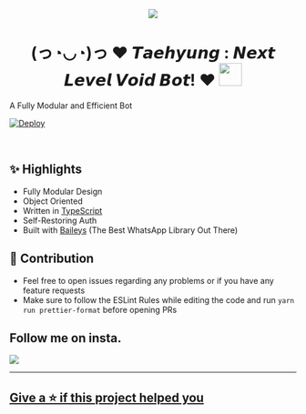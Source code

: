 <div align="center">

  <img src="https://64.media.tumblr.com/acde1cb4db2b48f86aa4e8a5e2ed2602/601eb147a89ddcf5-e8/s540x810/c730b4959adb710b586cd0064c6c5f9a3fe24b73.gifv" border="0"></a>


<h1 align="center">(っ◔◡◔)っ ♥ 𝙏𝙖𝙚𝙝𝙮𝙪𝙣𝙜 : 𝙉𝙚𝙭𝙩 𝙇𝙚𝙫𝙚𝙡 𝙑𝙤𝙞𝙙 𝘽𝙤𝙩! ♥ <img src="https://64.media.tumblr.com/6353bc254285f22abbeaf5653a2e133d/0a4aca37e117c27e-fe/s540x810/e1a81a3d48c2adbf0c3c5502bb95cfa24bbfff6e.gifv" style="border-radius:5;" width="40px" alt=""><br></h1>
<p align="center">


<div align="left">
  
A Fully Modular and Efficient Bot <br>
  
[![Deploy](https://www.herokucdn.com/deploy/button.png)](https://heroku.com/deploy?template=https://github.com/Pain77/Rider)



<div align="left">
<br/>

## ✨ Highlights

-   Fully Modular Design
-   Object Oriented
-   Written in [TypeScript](https://www.typescriptlang.org/)
-   Self-Restoring Auth
-   Built with [Baileys](https://github.com/adiwajshing/baileys) (The Best
    WhatsApp Library Out There)
    
## 💪 Contribution

-   Feel free to open issues regarding any problems or if you have any feature
    requests
-   Make sure to follow the ESLint Rules while editing the code and run
    `yarn run prettier-format` before opening PRs

## Follow me on insta.
<p align="left">
  <a href="https://instagram.com/on11._.sama"><img src="https://img.shields.io/badge/Instagram-E4405F?style=for-the-badge&logo=instagram&logoColor=white"/><br>
    
--------

## Give a ⭐ if this project helped you
